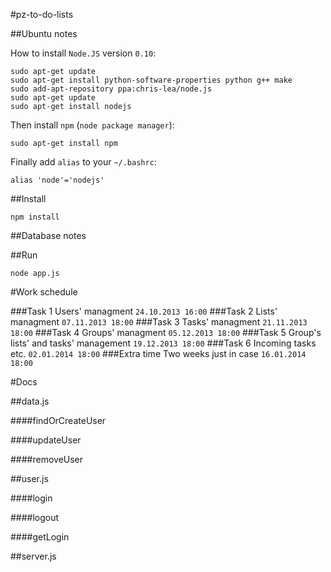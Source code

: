#pz-to-do-lists

##Ubuntu notes

How to install `Node.JS` version `0.10`:

	sudo apt-get update
	sudo apt-get install python-software-properties python g++ make
	sudo add-apt-repository ppa:chris-lea/node.js
	sudo apt-get update
	sudo apt-get install nodejs

Then install `npm` (`node package manager`):

	sudo apt-get install npm

Finally add `alias` to your `~/.bashrc`:

	alias 'node'='nodejs'

##Install

	npm install

##Database notes

##Run

	node app.js

#Work schedule

###Task 1 
Users' managment `24.10.2013 16:00` 
###Task 2 
Lists' managment `07.11.2013 18:00` 
###Task 3 
Tasks' managment `21.11.2013 18:00` 
###Task 4 
Groups' managment `05.12.2013 18:00` 
###Task 5 
Group's lists' and tasks' management `19.12.2013 18:00` 
###Task 6 
Incoming tasks etc. `02.01.2014 18:00` 
###Extra time 
Two weeks just in case `16.01.2014 18:00`

#Docs

##data.js

####findOrCreateUser

####updateUser

####removeUser

##user.js

####login

####logout

####getLogin

##server.js